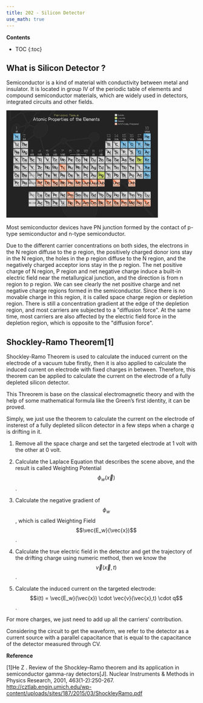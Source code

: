 ```yaml
---
title: 202 - Silicon Detector  
use_math: true
---
```


**Contents**
* TOC
{:toc}

## What is Silicon Detector ?

Semiconductor is a kind of material with conductivity between metal and insulator. It is located in group IV of the periodic table of elements and compound semiconductor materials, which are widely used in detectors, integrated circuits and other fields.

<a href="/images/element_table.jpg">
<img src="/images/element_table.jpg" width="400"/>
</a>

Most semiconductor devices have PN junction formed by the contact of p-type semiconductor and n-type semiconductor.

Due to the different carrier concentrations on both sides, the electrons in the N region diffuse to the p region, the positively charged donor ions stay in the N region, the holes in the p region diffuse to the N region, and the negatively charged acceptor ions stay in the p region. The net positive charge of N region, P region and net negative charge induce a built-in electric field near the metallurgical junction, and the direction is from n region to p region. We can see clearly the net positive charge and net negative charge regions formed in the semiconductor. Since there is no movable charge in this region, it is called space charge region or depletion region. There is still a concentration gradient at the edge of the depletion region, and most carriers are subjected to a "diffusion force".
At the same time, most carriers are also affected by the electric field force in the depletion region, which is opposite to the "diffusion force".


## Shockley-Ramo Theorem[1]

  Shockley-Ramo Theorem is used to calculate the induced current on the electrode of a vacuum tube firstly, then it is also applied to calculate the induced current on electrode with fixed charges in between. Therefore, this theorem can be applied to calculate the current on the electrode of a fully depleted silicon detector.

  This Threorem is base on the classical electromagnetic theory and with the help of some mathematical formula like the Green’s first identity, it can be proved.

  Simply, we just use the theorem to calculate the current on the electrode of insterest of a fully depleted silicon detector in a few steps when a charge *q* is drifting in it.
  
  1. Remove all the space charge and set the targeted electrode at 1 volt with the other at 0 volt.
  
  2. Calculate the Laplace Equation that describes the scene above, and the result is called Weighting Potential $$\phi_w(\vec{x})$$ .
  
  3. Calculate the negative gradient of $$\phi_w$$, which is called Weighting Field $$\vec{E_w}(\vec{x})$$ .
  
  4. Calculate the true electric field in the detector and get the trajectory of the drifting charge using numeric method, then we know the $$\vec{v}(\vec{x},t)$$ .
  
  5. Calculate the induced current on the targeted electrode: $$i(t) = \vec{E_w}(\vec{x}) \cdot \vec{v}(\vec{x},t) \cdot q$$ .

  For more charges, we just need to add up all the carriers' contribution.

  Considering the circuit to get the waveform, we refer to the detector as a current source with a parallel capacitance that is equal to the capacitance of the detector measured through CV.

 **Reference**
 
[1]He Z . Review of the Shockley–Ramo theorem and its application in semiconductor gamma-ray detectors[J]. Nuclear Instruments & Methods in Physics Research, 2001, 463(1-2):250-267.  <http://cztlab.engin.umich.edu/wp-content/uploads/sites/187/2015/03/ShockleyRamo.pdf>
